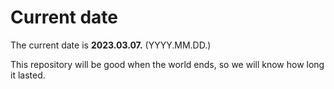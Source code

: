 # Current date

The current date is **2023.03.07.** (YYYY.MM.DD.)

This repository will be good when the world ends, so we will know how long it lasted.